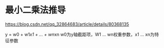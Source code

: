 # 最小二乘法推导 #

https://blog.csdn.net/qq_32864683/article/details/80368135

y = w0 + w1*x1 + ... + wn*xn
w0为y轴截距项，W1 ... wn权重参数，x1 ... xn为特征参数